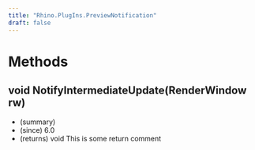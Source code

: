 ```yaml
---
title: "Rhino.PlugIns.PreviewNotification"
draft: false
---
```


# Methods
## void NotifyIntermediateUpdate(RenderWindow rw)
- (summary) 
- (since) 6.0
- (returns) void This is some return comment
